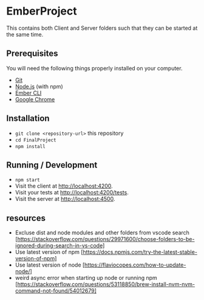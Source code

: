 # EmberProject
This contains both Client and Server folders such that they can be started at the same time.

## Prerequisites

You will need the following things properly installed on your computer.

* [Git](https://git-scm.com/)
* [Node.js](https://nodejs.org/) (with npm)
* [Ember CLI](https://ember-cli.com/)
* [Google Chrome](https://google.com/chrome/)

## Installation

* `git clone <repository-url>` this repository
* `cd FinalProject`
* `npm install`

## Running / Development

* `npm start`
* Visit the client at [http://localhost:4200](http://localhost:4200).
* Visit your tests at [http://localhost:4200/tests](http://localhost:4200/tests).
* Visit the server at [http://localhost:4500](http://localhost:4500).


## resources
* Excluse dist and node modules and other folders from vscode search [https://stackoverflow.com/questions/29971600/choose-folders-to-be-ignored-during-search-in-vs-code]
* Use latest version of npm [https://docs.npmjs.com/try-the-latest-stable-version-of-npm]
* Use latest version of node [https://flaviocopes.com/how-to-update-node/]
* weird async error when starting up node or running npm [https://stackoverflow.com/questions/53118850/brew-install-nvm-nvm-command-not-found/54012679]
